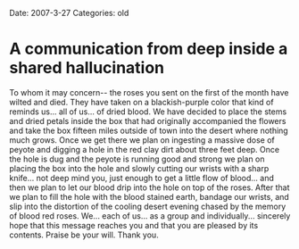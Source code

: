 Date: 2007-3-27
Categories: old

# A communication from deep inside a shared hallucination

To whom it may concern-- the roses you sent on the first of the month have wilted and died.  They have taken on a blackish-purple color that kind of reminds us... all of us... of dried blood.  We have decided to place the stems and dried petals inside the box that had originally accompanied the flowers and take the box fifteen miles outside of town into the desert where nothing much grows.  Once we get there we plan on ingesting a massive dose of peyote and digging a hole in the red clay dirt about three feet deep.  Once the hole is dug and the peyote is running good and strong we plan on placing the box into the hole and slowly cutting our wrists with a sharp knife... not deep mind you, just enough to get a little flow of blood... and then we plan to let our blood drip into the hole on top of the roses.  After that we plan to fill the hole with the blood stained earth, bandage our wrists, and slip into the distortion of the cooling desert evening chased by the memory of blood red roses.  We... each of us... as a group and individually... sincerely hope that this message reaches you and that you are pleased by its contents. Praise be your will. Thank you.
